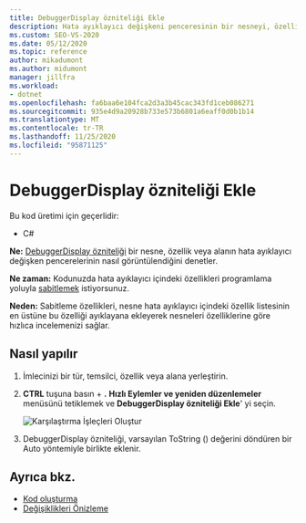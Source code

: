 ```yaml
---
title: DebuggerDisplay özniteliği Ekle
description: Hata ayıklayıcı değişkeni penceresinin bir nesneyi, özelliği veya alanı nasıl görüntülediğini denetlemek için DebuggerDisplay özniteliğini nasıl ekleyeceğinizi öğrenin.
ms.custom: SEO-VS-2020
ms.date: 05/12/2020
ms.topic: reference
author: mikadumont
ms.author: midumont
manager: jillfra
ms.workload:
- dotnet
ms.openlocfilehash: fa6baa6e104fca2d3a3b45cac343fd1ceb086271
ms.sourcegitcommit: 935e4d9a20928b733e573b6801a6eaff0d0b1b14
ms.translationtype: MT
ms.contentlocale: tr-TR
ms.lasthandoff: 11/25/2020
ms.locfileid: "95871125"
---
```

# <a name="add-debuggerdisplay-attribute"></a>DebuggerDisplay özniteliği Ekle

Bu kod üretimi için geçerlidir:

- C#

**Ne:** [DebuggerDisplay özniteliği](../../debugger/using-the-debuggerdisplay-attribute.md) bir nesne, özellik veya alanın hata ayıklayıcı değişken pencerelerinin nasıl görüntülendiğini denetler.

**Ne zaman:** Kodunuzda hata ayıklayıcı içindeki özellikleri programlama yoluyla [sabitlemek](../../debugger/view-data-values-in-data-tips-in-the-code-editor.md#pin-properties-in-datatips) istiyorsunuz.

**Neden:** Sabitleme özellikleri, nesne hata ayıklayıcı içindeki özellik listesinin en üstüne bu özelliği ayıklayana ekleyerek nesneleri özelliklerine göre hızlıca incelemenizi sağlar. 

## <a name="how-to"></a>Nasıl yapılır

1. İmlecinizi bir tür, temsilci, özellik veya alana yerleştirin. 

2. **CTRL** tuşuna basın + **.** **Hızlı Eylemler ve yeniden düzenlemeler** menüsünü tetiklemek ve **DebuggerDisplay özniteliği Ekle**' yi seçin.

    ![Karşılaştırma İşleçleri Oluştur](media/add-debugger-display-attribute.png)

3. DebuggerDisplay özniteliği, varsayılan ToString () değerini döndüren bir Auto yöntemiyle birlikte eklenir. 

## <a name="see-also"></a>Ayrıca bkz.

- [Kod oluşturma](../code-generation-in-visual-studio.md)
- [Değişiklikleri Önizleme](../../ide/preview-changes.md)